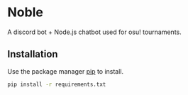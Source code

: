 # Noble

A discord bot + Node.js chatbot used for osu! tournaments.

## Installation

Use the package manager [pip](https://pip.pypa.io/en/stable/) to install.

```bash
pip install -r requirements.txt
```
